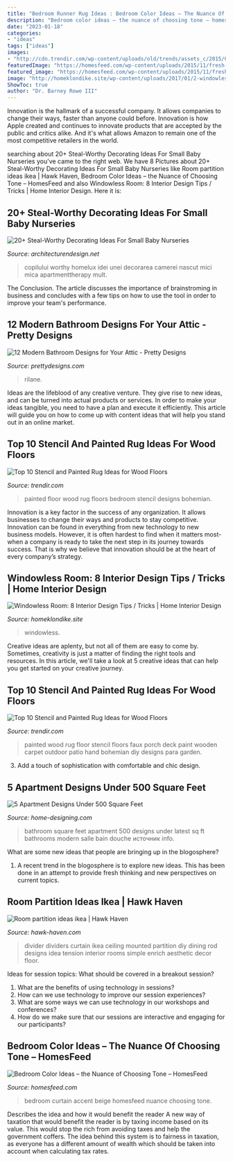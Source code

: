 ```yaml
---
title: "Bedroom Runner Rug Ideas : Bedroom Color Ideas – The Nuance Of Choosing Tone – Homesfeed"
description: "Bedroom color ideas – the nuance of choosing tone – homesfeed"
date: "2023-01-18"
categories:
- "ideas"
tags: ["ideas"]
images:
- "http://cdn.trendir.com/wp-content/uploads/old/trends/assets_c/2015/08/painted-wood-porch-faux-rug-thumb-autox840-55609.jpg"
featuredImage: "https://homesfeed.com/wp-content/uploads/2015/11/fresh-green-bedroom-color-ideas-with-green-curtain-and-wall-accent-and-white-bedding-with-gree-sheet-and-evening-hue-area-rug-and-beige-wooden-platform-and-green-chair.jpg"
featured_image: "https://homesfeed.com/wp-content/uploads/2015/11/fresh-green-bedroom-color-ideas-with-green-curtain-and-wall-accent-and-white-bedding-with-gree-sheet-and-evening-hue-area-rug-and-beige-wooden-platform-and-green-chair.jpg"
image: "http://homeklondike.site/wp-content/uploads/2017/01/2-windowless-room-interior-design-wardrobe-shutter-doors-LED-band-recessed-lighting.jpg"
ShowToc: true
author: "Dr. Barney Rowe III"
---
```



Innovation is the hallmark of a successful company. It allows companies to change their ways, faster than anyone could before. Innovation is how Apple created and continues to innovate products that are accepted by the public and critics alike. And it's what allows Amazon to remain one of the most competitive retailers in the world.

	

		
searching about 20+ Steal-Worthy Decorating Ideas For Small Baby Nurseries you've came to the right web. We have 8 Pictures about 20+ Steal-Worthy Decorating Ideas For Small Baby Nurseries like Room partition ideas ikea | Hawk Haven, Bedroom Color Ideas – the Nuance of Choosing Tone – HomesFeed and also Windowless Room: 8 Interior Design Tips / Tricks | Home Interior Design. Here it is:
		
    
## 20+ Steal-Worthy Decorating Ideas For Small Baby Nurseries

<img loading=lazy src="https://cdn.architecturendesign.net/wp-content/uploads/2014/12/AD-Baby-Nursery-Ideas-13.jpg" onerror="this.onerror=null;this.src='https://tse4.mm.bing.net/th?id=OIP._15Ktk3BpH9a5NrDp3WfuQHaJ8&amp;pid=15.1';" alt="20+ Steal-Worthy Decorating Ideas For Small Baby Nurseries">

_Source: architecturendesign.net_

>copilului worthy homelux idei unei decorarea camerei nascut mici mica apartmenttherapy mult. 

	

The Conclusion.
The article discusses the importance of brainstroming in business and concludes with a few tips on how to use the tool in order to improve your team's performance.

    
## 12 Modern Bathroom Designs For Your Attic - Pretty Designs

<img loading=lazy src="https://www.prettydesigns.com/wp-content/uploads/2014/12/Rilane.jpg" onerror="this.onerror=null;this.src='https://tse4.mm.bing.net/th?id=OIP.o8EHi0_YNXg2Bziq0fpv0wHaJ4&amp;pid=15.1';" alt="12 Modern Bathroom Designs for Your Attic - Pretty Designs">

_Source: prettydesigns.com_

>rilane. 

	

Ideas are the lifeblood of any creative venture. They give rise to new ideas, and can be turned into actual products or services. In order to make your ideas tangible, you need to have a plan and execute it efficiently. This article will guide you on how to come up with content ideas that will help you stand out in an online market.

    
## Top 10 Stencil And Painted Rug Ideas For Wood Floors

<img loading=lazy src="http://cdn.trendir.com/wp-content/uploads/old/trends/assets_c/2015/08/bohemian-rug-painted-on-bedroom-floor-thumb-autox841-55613.jpg" onerror="this.onerror=null;this.src='https://tse3.mm.bing.net/th?id=OIP.C8gvn_5qeb-Bgj-gy7JEXQHaJ5&amp;pid=15.1';" alt="Top 10 Stencil and Painted Rug Ideas for Wood Floors">

_Source: trendir.com_

>painted floor wood rug floors bedroom stencil designs bohemian. 

	

Innovation is a key factor in the success of any organization. It allows businesses to change their ways and products to stay competitive. Innovation can be found in everything from new technology to new business models. However, it is often hardest to find when it matters most- when a company is ready to take the next step in its journey towards success. That is why we believe that innovation should be at the heart of every company’s strategy.

    
## Windowless Room: 8 Interior Design Tips / Tricks | Home Interior Design

<img loading=lazy src="http://homeklondike.site/wp-content/uploads/2017/01/2-windowless-room-interior-design-wardrobe-shutter-doors-LED-band-recessed-lighting.jpg" onerror="this.onerror=null;this.src='https://tse4.mm.bing.net/th?id=OIP.sjYaHFwwHBr5Sa7-RT0nkAHaLH&amp;pid=15.1';" alt="Windowless Room: 8 Interior Design Tips / Tricks | Home Interior Design">

_Source: homeklondike.site_

>windowless. 

	

Creative ideas are aplenty, but not all of them are easy to come by. Sometimes, creativity is just a matter of finding the right tools and resources. In this article, we'll take a look at 5 creative ideas that can help you get started on your creative journey.

    
## Top 10 Stencil And Painted Rug Ideas For Wood Floors

<img loading=lazy src="http://cdn.trendir.com/wp-content/uploads/old/trends/assets_c/2015/08/painted-wood-porch-faux-rug-thumb-autox840-55609.jpg" onerror="this.onerror=null;this.src='https://tse4.mm.bing.net/th?id=OIP.jihh_wMLLBWeM57bInDoYgHaJ4&amp;pid=15.1';" alt="Top 10 Stencil and Painted Rug Ideas for Wood Floors">

_Source: trendir.com_

>painted wood rug floor stencil floors faux porch deck paint wooden carpet outdoor patio hand bohemian diy designs para garden. 

	

3. Add a touch of sophistication with comfortable and chic design.

    
## 5 Apartment Designs Under 500 Square Feet

<img loading=lazy src="http://cdn.home-designing.com/wp-content/uploads/2015/09/modern-bathroom-design.jpg" onerror="this.onerror=null;this.src='https://tse3.mm.bing.net/th?id=OIP.4ZqqBbhrkSznqCTiJjFWhQHaJ4&amp;pid=15.1';" alt="5 Apartment Designs Under 500 Square Feet">

_Source: home-designing.com_

>bathroom square feet apartment 500 designs under latest sq ft bathrooms modern salle bain douche источник info. 

	

What are some new ideas that people are bringing up in the blogosphere?
1. A recent trend in the blogosphere is to explore new ideas. This has been done in an attempt to provide fresh thinking and new perspectives on current topics.

    
## Room Partition Ideas Ikea | Hawk Haven

<img loading=lazy src="http://hawk-haven.com/wp-content/uploads/2018/05/room-partition-ideas-ikea-1-6383.jpg" onerror="this.onerror=null;this.src='https://tse2.mm.bing.net/th?id=OIP.9bGi0rpUUvNWvOVhiPs_NQHaJ8&amp;pid=15.1';" alt="Room partition ideas ikea | Hawk Haven">

_Source: hawk-haven.com_

>divider dividers curtain ikea ceiling mounted partition diy dining rod designs idea tension interior rooms simple enrich aesthetic decor floor. 

	

Ideas for session topics: What should be covered in a breakout session?
1. What are the benefits of using technology in sessions? 
2. How can we use technology to improve our session experiences? 
3. What are some ways we can use technology in our workshops and conferences? 
4. How do we make sure that our sessions are interactive and engaging for our participants?

    
## Bedroom Color Ideas – The Nuance Of Choosing Tone – HomesFeed

<img loading=lazy src="https://homesfeed.com/wp-content/uploads/2015/11/fresh-green-bedroom-color-ideas-with-green-curtain-and-wall-accent-and-white-bedding-with-gree-sheet-and-evening-hue-area-rug-and-beige-wooden-platform-and-green-chair.jpg" onerror="this.onerror=null;this.src='https://tse4.mm.bing.net/th?id=OIP.1A9obwma0ZkmWhznqDmM3QHaEo&amp;pid=15.1';" alt="Bedroom Color Ideas – the Nuance of Choosing Tone – HomesFeed">

_Source: homesfeed.com_

>bedroom curtain accent beige homesfeed nuance choosing tone. 

	

Describes the idea and how it would benefit the reader
A new way of taxation that would benefit the reader is by taxing income based on its value. This would stop the rich from avoiding taxes and help the government coffers. The idea behind this system is to fairness in taxation, as everyone has a different amount of wealth which should be taken into account when calculating tax rates.

